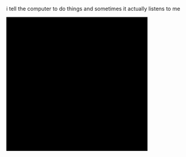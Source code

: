i tell the computer to do things and sometimes it actually listens to me
<!--START_SECTION:update_image-->
<img src=https://raw.githubusercontent.com/sneakykestrel/sneakykestrel/main/.github/images/hello-vro.gif height="" width="" align=left alt=kitty />
<!--END_SECTION:update_image-->

